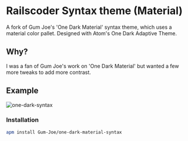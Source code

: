 # Railscoder Syntax theme (Material)
A fork of Gum Joe's 'One Dark Material' syntax theme, which uses a material color pallet. Designed with Atom's One Dark Adaptive Theme.

## Why?
I was a fan of Gum Joe's work on 'One Dark Material' but wanted a few more tweaks to add more contrast.

## Example

![one-dark-syntax](https://github.com/locomotivedigital/railscoder-syntax/blob/main/example/example.png)

### Installation
```bash
apm install Gum-Joe/one-dark-material-syntax
```

